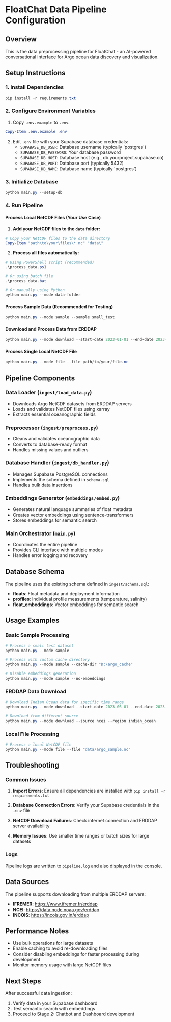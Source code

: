 # FloatChat Data Pipeline Configuration

## Overview
This is the data preprocessing pipeline for FloatChat - an AI-powered conversational interface for Argo ocean data discovery and visualization.

## Setup Instructions

### 1. Install Dependencies
```powershell
pip install -r requirements.txt
```

### 2. Configure Environment Variables
1. Copy `.env.example` to `.env`:
```powershell
Copy-Item .env.example .env
```

2. Edit `.env` file with your Supabase database credentials:
   - `SUPABASE_DB_USER`: Database username (typically 'postgres')
   - `SUPABASE_DB_PASSWORD`: Your database password
   - `SUPABASE_DB_HOST`: Database host (e.g., db.yourproject.supabase.co)
   - `SUPABASE_DB_PORT`: Database port (typically 5432)
   - `SUPABASE_DB_NAME`: Database name (typically 'postgres')

### 3. Initialize Database
```powershell
python main.py --setup-db
```

### 4. Run Pipeline

#### Process Local NetCDF Files (Your Use Case)
1. **Add your NetCDF files to the `data` folder:**
```powershell
# Copy your NetCDF files to the data directory
Copy-Item "path\to\your\files\*.nc" "data\"
```

2. **Process all files automatically:**
```powershell
# Using PowerShell script (recommended)
.\process_data.ps1

# Or using batch file
.\process_data.bat

# Or manually using Python
python main.py --mode data-folder
```

#### Process Sample Data (Recommended for Testing)
```powershell
python main.py --mode sample --sample small_test
```

#### Download and Process Data from ERDDAP
```powershell
python main.py --mode download --start-date 2023-01-01 --end-date 2023-01-31 --region indian_ocean --source ifremer
```

#### Process Single Local NetCDF File
```powershell
python main.py --mode file --file path/to/your/file.nc
```

## Pipeline Components

### Data Loader (`ingest/load_data.py`)
- Downloads Argo NetCDF datasets from ERDDAP servers
- Loads and validates NetCDF files using xarray
- Extracts essential oceanographic fields

### Preprocessor (`ingest/preprocess.py`)
- Cleans and validates oceanographic data
- Converts to database-ready format
- Handles missing values and outliers

### Database Handler (`ingest/db_handler.py`)
- Manages Supabase PostgreSQL connections
- Implements the schema defined in `schema.sql`
- Handles bulk data insertions

### Embeddings Generator (`embeddings/embed.py`)
- Generates natural language summaries of float metadata
- Creates vector embeddings using sentence-transformers
- Stores embeddings for semantic search

### Main Orchestrator (`main.py`)
- Coordinates the entire pipeline
- Provides CLI interface with multiple modes
- Handles error logging and recovery

## Database Schema

The pipeline uses the existing schema defined in `ingest/schema.sql`:

- **floats**: Float metadata and deployment information
- **profiles**: Individual profile measurements (temperature, salinity)
- **float_embeddings**: Vector embeddings for semantic search

## Usage Examples

### Basic Sample Processing
```powershell
# Process a small test dataset
python main.py --mode sample

# Process with custom cache directory
python main.py --mode sample --cache-dir "D:\argo_cache"

# Disable embeddings generation
python main.py --mode sample --no-embeddings
```

### ERDDAP Data Download
```powershell
# Download Indian Ocean data for specific time range
python main.py --mode download --start-date 2023-06-01 --end-date 2023-06-30 --region indian_ocean --source ifremer

# Download from different source
python main.py --mode download --source ncei --region indian_ocean
```

### Local File Processing
```powershell
# Process a local NetCDF file
python main.py --mode file --file "data/argo_sample.nc"
```

## Troubleshooting

### Common Issues

1. **Import Errors**: Ensure all dependencies are installed with `pip install -r requirements.txt`

2. **Database Connection Errors**: Verify your Supabase credentials in the `.env` file

3. **NetCDF Download Failures**: Check internet connection and ERDDAP server availability

4. **Memory Issues**: Use smaller time ranges or batch sizes for large datasets

### Logs
Pipeline logs are written to `pipeline.log` and also displayed in the console.

## Data Sources

The pipeline supports downloading from multiple ERDDAP servers:
- **IFREMER**: https://www.ifremer.fr/erddap
- **NCEI**: https://data.nodc.noaa.gov/erddap
- **INCOIS**: https://incois.gov.in/erddap

## Performance Notes

- Use bulk operations for large datasets
- Enable caching to avoid re-downloading files
- Consider disabling embeddings for faster processing during development
- Monitor memory usage with large NetCDF files

## Next Steps

After successful data ingestion:
1. Verify data in your Supabase dashboard
2. Test semantic search with embeddings
3. Proceed to Stage 2: Chatbot and Dashboard development
